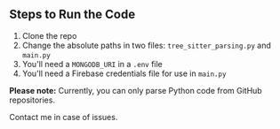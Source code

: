 ## Steps to Run the Code

1. Clone the repo
2. Change the absolute paths in two files: `tree_sitter_parsing.py` and `main.py`
3. You'll need a `MONGODB_URI` in a `.env` file
4. You'll need a Firebase credentials file for use in `main.py`

**Please note:** Currently, you can only parse Python code from GitHub repositories.

Contact me in case of issues.
